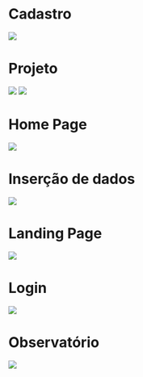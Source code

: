 # Cadastro

<img src="https://raw.githubusercontent.com/wiki/fga-gpp-mds/2018.1-TropicalHazards-BI/imagens/prototipo_baixa_fidelidade/Cadastro.png" class="responsive-img">

# Projeto 

<img src="https://raw.githubusercontent.com/wiki/fga-gpp-mds/2018.1-TropicalHazards-BI/imagens/prototipo_baixa_fidelidade/CriarProjeto.png" class="responsive-img">

<img src="https://raw.githubusercontent.com/wiki/fga-gpp-mds/2018.1-TropicalHazards-BI/imagens/prototipo_baixa_fidelidade/ProjectFullPage.png" class="responsive-img">

# Home Page 

<img src="https://raw.githubusercontent.com/wiki/fga-gpp-mds/2018.1-TropicalHazards-BI/imagens/prototipo_baixa_fidelidade/HomePage.png" class="responsive-img">

# Inserção de dados  

<img src="https://raw.githubusercontent.com/wiki/fga-gpp-mds/2018.1-TropicalHazards-BI/imagens/prototipo_baixa_fidelidade/InserirDados.png" class="responsive-img">

# Landing Page 

<img src="https://raw.githubusercontent.com/wiki/fga-gpp-mds/2018.1-TropicalHazards-BI/imagens/prototipo_baixa_fidelidade/LandingPage.png" class="responsive-img">

# Login 

<img src="https://raw.githubusercontent.com/wiki/fga-gpp-mds/2018.1-TropicalHazards-BI/imagens/prototipo_baixa_fidelidade/Login.png" class="responsive-img">

# Observatório 

<img src="https://raw.githubusercontent.com/wiki/fga-gpp-mds/2018.1-TropicalHazards-BI/imagens/prototipo_baixa_fidelidade/NovoObservatorio.png" class="responsive-img">

